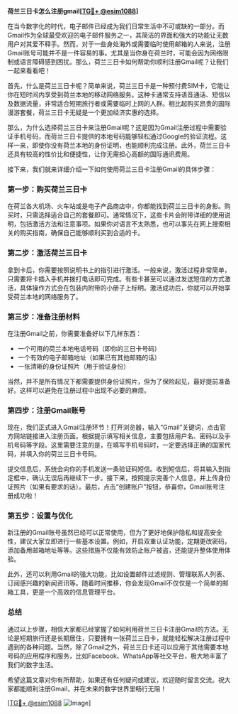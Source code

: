 **荷兰三日卡怎么注册gmail[[TG💪+ @esim1088](https://t.me/s/esim1088)]**

在当今数字化的时代，电子邮件已经成为我们日常生活中不可或缺的一部分。而Gmail作为全球最受欢迎的电子邮件服务之一，其简洁的界面和强大的功能让无数用户对其爱不释手。然而，对于一些身处海外或需要临时使用邮箱的人来说，注册Gmail账号可能并不是一件容易的事。尤其是当你身在荷兰时，可能会因为网络限制或语言障碍感到困扰。那么，荷兰三日卡如何帮助你顺利注册Gmail呢？让我们一起来看看吧！

首先，什么是荷兰三日卡呢？简单来说，荷兰三日卡是一种预付费SIM卡，它能让你在短时间内享受到荷兰本地的移动网络服务。这种卡通常支持语音通话、短信以及数据流量，非常适合短期旅行者或需要临时上网的人群。相比起购买昂贵的国际漫游套餐，荷兰三日卡无疑是一个更加经济实惠的选择。

那么，为什么选择荷兰三日卡来注册Gmail呢？这是因为Gmail注册过程中需要验证手机号码，而荷兰三日卡提供的本地号码能够轻松通过Google的验证流程。这样一来，即使你没有荷兰本地的身份证明，也能顺利完成注册。此外，荷兰三日卡还具有较高的性价比和便捷性，让你无需担心高额的国际通讯费用。

接下来，我们就来详细介绍一下如何使用荷兰三日卡注册Gmail的具体步骤：

### **第一步：购买荷兰三日卡**
在荷兰各大机场、火车站或是电子产品商店中，你都能找到荷兰三日卡的身影。购买时，只需选择适合自己的套餐即可。通常情况下，这些卡片会附带详细的使用说明，包括激活方法和注意事项。如果你对语言不太熟悉，也可以事先在网上搜索相关的购买指南，确保自己能够顺利买到合适的卡。

### **第二步：激活荷兰三日卡**
拿到卡后，你需要按照说明书上的指引进行激活。一般来说，激活过程非常简单，只需要将卡插入手机并拨打电话即可完成。有些卡甚至可以通过发送短信的方式激活，具体操作方式会在包装内附带的小册子上标明。激活成功后，你就可以开始享受荷兰本地的网络服务了。

### **第三步：准备注册材料**
在注册Gmail之前，你需要准备好以下几样东西：
- 一个可用的荷兰本地电话号码（即你的三日卡号码）
- 一个有效的电子邮箱地址（如果已有其他邮箱的话）
- 一张清晰的身份证照片（用于验证身份）

当然，并不是所有情况下都需要提供身份证照片，但为了保险起见，最好提前准备好。这样可以避免在注册过程中出现不必要的麻烦。

### **第四步：注册Gmail账号**
现在，我们正式进入Gmail注册环节！打开浏览器，输入“Gmail”关键词，点击官方网站链接进入注册页面。根据提示填写相关信息，主要包括用户名、密码以及手机号码等字段。这里需要注意的是，在填写手机号码时，一定要选择正确的国家代码，并填入你的荷兰三日卡号码。

提交信息后，系统会向你的手机发送一条验证码短信。收到短信后，将其输入到指定框中，确认无误后再继续下一步。接下来，按照提示完善个人信息，并上传身份证照片（如果有要求的话）。最后，点击“创建账户”按钮，恭喜你，Gmail账号注册成功啦！

### **第五步：设置与优化**
新注册的Gmail账号虽然已经可以正常使用，但为了更好地保护隐私和提高安全性，建议大家立即进行一些基本设置。例如，开启双重认证功能，定期更改密码，添加备用邮箱地址等等。这些措施不仅能有效防止账户被盗，还能提升整体使用体验。

此外，还可以利用Gmail的强大功能，比如设置邮件过滤规则、管理联系人列表、订阅感兴趣的新闻资讯等。随着时间推移，你会发现Gmail不仅仅是一个简单的邮箱工具，更是一个高效的信息管理平台。

### **总结**
通过以上步骤，相信大家都已经掌握了如何利用荷兰三日卡注册Gmail的方法。无论是短期旅行还是长期居住，只要拥有一张荷兰三日卡，就能轻松解决注册过程中遇到的各种问题。当然，除了Gmail之外，荷兰三日卡还可以应用于其他需要本地号码的应用程序和服务，比如Facebook、WhatsApp等社交平台，极大地丰富了我们的数字生活。

希望这篇文章对你有所帮助，如果还有任何疑问或建议，欢迎随时留言交流。祝大家都能顺利注册Gmail，并在未来的数字世界里畅行无阻！

[[TG💪+ @esim1088](https://t.me/s/esim1088) ![Image](https://i.postimg.cc/4NQfJmqS/Snipaste-2025-05-13-00-14-12.png)]